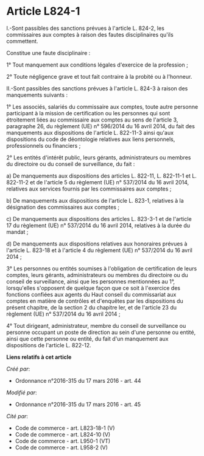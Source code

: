 # Article L824-1

I.-Sont passibles des sanctions prévues à l'article L. 824-2, les commissaires aux comptes à raison des fautes disciplinaires
qu'ils commettent. 

Constitue une faute disciplinaire : 

1° Tout manquement aux conditions légales d'exercice de la profession ; 

2° Toute négligence grave et tout fait contraire à la probité ou à l'honneur. 

II.-Sont passibles des sanctions prévues à l'article L. 824-3 à raison des manquements suivants : 

1° Les associés, salariés du commissaire aux comptes, toute autre personne participant à la mission de certification ou les
personnes qui sont étroitement liées au commissaire aux comptes au sens de l'article 3, paragraphe 26, du règlement (UE) n°
596/2014 du 16 avril 2014, du fait des manquements aux dispositions de l'article L. 822-11-3 ainsi qu'aux dispositions du
code de déontologie relatives aux liens personnels, professionnels ou financiers ; 

2° Les entités d'intérêt public, leurs gérants, administrateurs ou membres du directoire ou du conseil de surveillance, du
fait : 

a) De manquements aux dispositions des articles L. 822-11, L. 822-11-1 et L. 822-11-2 et de l'article 5 du règlement (UE) n°
537/2014 du 16 avril 2014, relatives aux services fournis par les commissaires aux comptes ; 

b) De manquements aux dispositions de l'article L. 823-1, relatives à la désignation des commissaires aux comptes ; 

c) De manquements aux dispositions des articles L. 823-3-1 et de l'article 17 du règlement (UE) n° 537/2014 du 16 avril 2014,
relatives à la durée du mandat ; 

d) De manquements aux dispositions relatives aux honoraires prévues à l'article L. 823-18 et à l'article 4 du règlement (UE)
n° 537/2014 du 16 avril 2014 ; 

3° Les personnes ou entités soumises à l'obligation de certification de leurs comptes, leurs gérants, administrateurs ou
membres du directoire ou du conseil de surveillance, ainsi que les personnes mentionnées au 1°, lorsqu'elles s'opposent de
quelque façon que ce soit à l'exercice des fonctions confiées aux agents du Haut conseil du commissariat aux comptes en
matière de contrôles et d'enquêtes par les dispositions du présent chapitre, de la section 2 du chapitre Ier, et de l'article
23 du règlement (UE) n° 537/2014 du 16 avril 2014 ; 

4° Tout dirigeant, administrateur, membre du conseil de surveillance ou personne occupant un poste de direction au sein d'une
personne ou entité, ainsi que cette personne ou entité, du fait d'un manquement aux dispositions de l'article L. 822-12.

**Liens relatifs à cet article**

_Créé par_:

  - Ordonnance n°2016-315 du 17 mars 2016 - art. 44

_Modifié par_:

  - Ordonnance n°2016-315 du 17 mars 2016 - art. 45

_Cité par_:

  - Code de commerce - art. L823-18-1 (V)
  - Code de commerce - art. L824-10 (V)
  - Code de commerce - art. L950-1 (VT)
  - Code de commerce - art. L958-2 (V)
